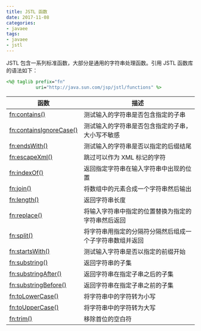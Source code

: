 ```yaml
---
title: JSTL 函数
date: 2017-11-08
categories:
- javaee
tags:
- javaee
- jstl
---
```


JSTL 包含一系列标准函数，大部分是通用的字符串处理函数。引用 JSTL 函数库的语法如下：

```jsp
<%@ taglib prefix="fn"
           uri="http://java.sun.com/jsp/jstl/functions" %>
```

| 函数                                                                                       | 描述                                                     |
| ------------------------------------------------------------------------------------------ | -------------------------------------------------------- |
| [fn:contains()](http://www.runoob.com/jsp/jstl-function-contains.html)                     | 测试输入的字符串是否包含指定的子串                       |
| [fn:containsIgnoreCase()](http://www.runoob.com/jsp/jstl-function-containsignoreCase.html) | 测试输入的字符串是否包含指定的子串，大小写不敏感         |
| [fn:endsWith()](http://www.runoob.com/jsp/jstl-function-endswith.html)                     | 测试输入的字符串是否以指定的后缀结尾                     |
| [fn:escapeXml()](http://www.runoob.com/jsp/jstl-function-escapexml.html)                   | 跳过可以作为 XML 标记的字符                              |
| [fn:indexOf()](http://www.runoob.com/jsp/jstl-function-indexof.html)                       | 返回指定字符串在输入字符串中出现的位置                   |
| [fn:join()](http://www.runoob.com/jsp/jstl-function-join.html)                             | 将数组中的元素合成一个字符串然后输出                     |
| [fn:length()](http://www.runoob.com/jsp/jstl-function-length.html)                         | 返回字符串长度                                           |
| [fn:replace()](http://www.runoob.com/jsp/jstl-function-replace.html)                       | 将输入字符串中指定的位置替换为指定的字符串然后返回       |
| [fn:split()](http://www.runoob.com/jsp/jstl-function-split.html)                           | 将字符串用指定的分隔符分隔然后组成一个子字符串数组并返回 |
| [fn:startsWith()](http://www.runoob.com/jsp/jstl-function-startswith.html)                 | 测试输入字符串是否以指定的前缀开始                       |
| [fn:substring()](http://www.runoob.com/jsp/jstl-function-substring.html)                   | 返回字符串的子集                                         |
| [fn:substringAfter()](http://www.runoob.com/jsp/jstl-function-substringafter.html)         | 返回字符串在指定子串之后的子集                           |
| [fn:substringBefore()](http://www.runoob.com/jsp/jstl-function-substringbefore.html)       | 返回字符串在指定子串之前的子集                           |
| [fn:toLowerCase()](http://www.runoob.com/jsp/jstl-function-tolowercase.html)               | 将字符串中的字符转为小写                                 |
| [fn:toUpperCase()](http://www.runoob.com/jsp/jstl-function-touppercase.html)               | 将字符串中的字符转为大写                                 |
| [fn:trim()](http://www.runoob.com/jsp/jstl-function-trim.html)                             | 移除首位的空白符                                         |
